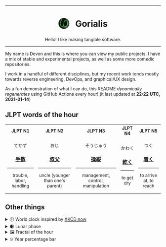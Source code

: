 ***

<h1 align="center">
<sub>
    <img src="readme/resources/avatar.png" height="36">
</sub>
&nbsp;
Gorialis
</h1>
<p align="center">
Hello! I like making tangible software.
</p>

***

My name is Devon and this is where you can view my public projects. I have a mix of stable and experimental projects, as well as some more comedic repositories.

I work in a handful of different disciplines, but my recent work tends mostly towards reverse engineering, DevOps, and graphical/UX design.

As a fun demonstration of what I can do, this README *dynamically regenerates* using GitHub Actions every hour! (it last updated at **22:22 UTC, 2021-01-14**)

<h2>JLPT words of the hour</h2>
<table>
    <tr>
        <th>JLPT N1</th>
        <th>JLPT N2</th>
        <th>JLPT N3</th>
        <th>JLPT N4</th>
        <th>JLPT N5</th>
    </tr>
    <tr>
        <td>
            <p align="center">てかず</p>
            <h3 align="center"><b><a href="https://jisho.org/search/%E6%89%8B%E6%95%B0">手数</a></b></h3>
            <hr>
            <p align="center">trouble,<wbr> labor,<wbr> handling</p>
        </td>
        <td>
            <p align="center">おじ</p>
            <h3 align="center"><b><a href="https://jisho.org/search/%E5%8F%94%E7%88%B6">叔父</a></b></h3>
            <hr>
            <p align="center">uncle (younger than one's parent)</p>
        </td>
        <td>
            <p align="center">そうじゅう</p>
            <h3 align="center"><b><a href="https://jisho.org/search/%E6%93%8D%E7%B8%A6">操縦</a></b></h3>
            <hr>
            <p align="center">management,<wbr> control,<wbr> manipulation</p>
        </td>
        <td>
            <p align="center">かわく</p>
            <h3 align="center"><b><a href="https://jisho.org/search/%E4%B9%BE%E3%81%8F">乾く</a></b></h3>
            <hr>
            <p align="center">to get dry</p>
        </td>
        <td>
            <p align="center">つく</p>
            <h3 align="center"><b><a href="https://jisho.org/search/%E7%9D%80%E3%81%8F">着く</a></b></h3>
            <hr>
            <p align="center">to arrive at,<wbr> to reach</p>
        </td>
    </tr>
</table>

<h2>Other things</h2>
<details>
<summary>🕙  World clock inspired by <a href="https://xkcd.com/now">XKCD now</a></summary>

> <img src="generated/now.png" width="512">

</details>
<details>
<summary>🌒 Lunar phase</summary>

The moon is approximately 7.88% through its phase (Waxing Crescent).

</details>
<details>
<summary>&#x1f5bc; Fractal of the hour</summary>

> <img src="generated/fractal.png" width="512">

</details>
<details>
<summary>&#x23f2; Year percentage bar</summary>
<pre><code>2021 [▁▁▁▁▁▁▁▁▁▁▁▁▁▁▁▁▁▁▁▁] 3.82%</code></pre>
</details>
